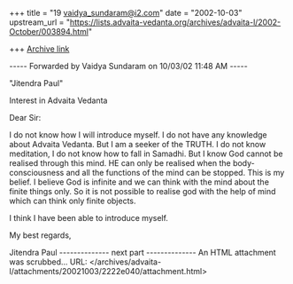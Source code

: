 +++
title = "19 vaidya_sundaram@i2.com"
date = "2002-10-03"
upstream_url = "https://lists.advaita-vedanta.org/archives/advaita-l/2002-October/003894.html"

+++
[Archive link](https://lists.advaita-vedanta.org/archives/advaita-l/2002-October/003894.html)

----- Forwarded by Vaidya Sundaram on 10/03/02 11:48 AM -----

"Jitendra Paul" <jpaul at iprimus.com.au>



Interest in Advaita Vedanta

Dear Sir:

I do not know how I will introduce myself. I do not have any knowledge
about
Advaita Vedanta. But I am a seeker of the TRUTH.
I do not know meditation, I do not know how to fall in Samadhi. But I know
God cannot be realised through this mind. HE can only be realised when the
body-consciousness and all the functions of the mind can be stopped. This
is
my belief. I believe God is infinite and we can think with the mind about
the finite things only. So it is not possible to realise god with the help
of mind which can think only finite objects.

I think I have been able to introduce myself.

My best regards,

Jitendra Paul
-------------- next part --------------
An HTML attachment was scrubbed...
URL: </archives/advaita-l/attachments/20021003/2222e040/attachment.html>

